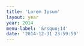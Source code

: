 ```yaml
---
title: 'Lorem Ipsum'
layout: year
year: 2014
menu-label: '&rsquo;14'
date: '2014-12-31 23:59:59'
---
```

